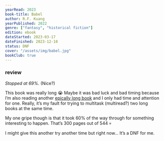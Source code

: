 ```yaml
---
yearRead: 2023
book-title: Babel
author: R.F. Kuang
yearPublished: 2022
genre: ["fantasy", "historical fiction"]
edition: ebook
dateStarted: 2023-03-17
dateFinished: 2023-12-10
status: DNF
cover: "/assets/img/babel.jpg"
bookClub: true
---
```


### review

*Stopped at 69%.* (Nice?)

This book was really long 😭 Maybe it was bad luck and bad timing because I’m also reading another [epically long book](/logs/books/the-traitor-baru-cormorant) and I only had time and attention for one. Really, it’s my fault for trying to multitask (multiread?) two long books at the same time.

My one gripe though is that it took 60% of the way through for something interesting to happen. That’s 300 pages out of 544 💀

I might give this another try another time but right now… It’s a DNF for me.